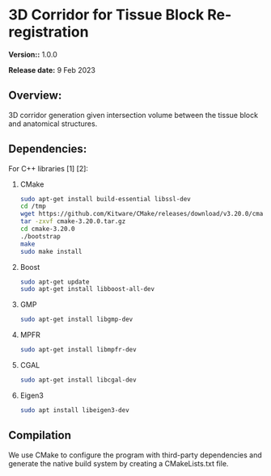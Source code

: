# 3D Corridor for Tissue Block Re-registration

**Version::** 1.0.0

**Release date:** 9 Feb 2023

## Overview:
3D corridor generation given intersection volume between the tissue block and anatomical structures.

## Dependencies:
For C++ libraries [1] [2]:
1. CMake
    ```bash
    sudo apt-get install build-essential libssl-dev
    cd /tmp
    wget https://github.com/Kitware/CMake/releases/download/v3.20.0/cmake-3.20.0.tar.gz
    tar -zxvf cmake-3.20.0.tar.gz
    cd cmake-3.20.0
    ./bootstrap
    make
    sudo make install
    ```
2. Boost
    ```bash
    sudo apt-get update
    sudo apt-get install libboost-all-dev
    ```
3. GMP
    ```bash
    sudo apt-get install libgmp-dev
    ```
4. MPFR
    ```bash
    sudo apt-get install libmpfr-dev
    ```
3. CGAL
    ```bash
    sudo apt-get install libcgal-dev
    ```
4. Eigen3
    ```bash
    sudo apt install libeigen3-dev
    ```

## Compilation

We use CMake to configure the program with third-party dependencies and generate the native build system by creating a CMakeLists.txt file. 